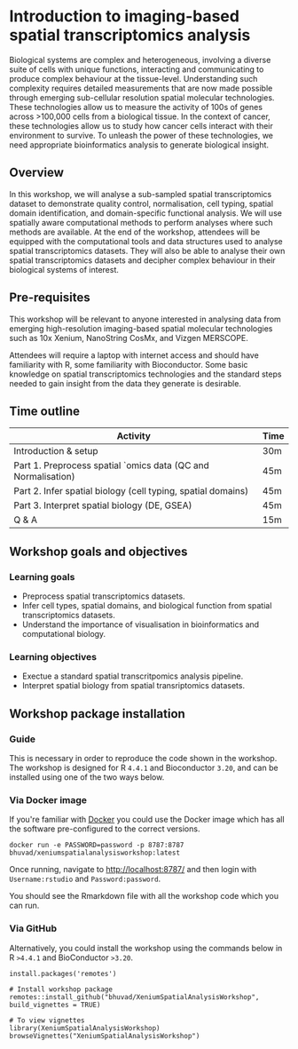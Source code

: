 # Introduction to imaging-based spatial transcriptomics analysis

Biological systems are complex and heterogeneous, involving a diverse suite of cells with unique functions, interacting and communicating to produce complex behaviour at the tissue-level. Understanding such complexity requires detailed measurements that are now made possible through emerging sub-cellular resolution spatial molecular technologies. These technologies allow us to measure the activity of 100s of genes across >100,000 cells from a biological tissue. In the context of cancer, these technologies allow us to study how cancer cells interact with their environment to survive. To unleash the power of these technologies, we need appropriate bioinformatics analysis to generate biological insight.

## Overview

In this workshop, we will analyse a sub-sampled spatial transcriptomics dataset to demonstrate quality control, normalisation, cell typing, spatial domain identification, and domain-specific functional analysis. We will use spatially aware computational methods to perform analyses where such methods are available. At the end of the workshop, attendees will be equipped with the computational tools and data structures used to analyse spatial transcriptomics datasets. They will also be able to analyse their own spatial transcriptomics datasets and decipher complex behaviour in their biological systems of interest.

## Pre-requisites 

This workshop will be relevant to anyone interested in analysing data from emerging high-resolution imaging-based spatial molecular technologies such as 10x Xenium, NanoString CosMx, and Vizgen MERSCOPE.

Attendees will require a laptop with internet access and should have familiarity with R, some familiarity with Bioconductor. Some basic knowledge on spatial transcriptomics technologies and the standard steps needed to gain insight from the data they generate is desirable.

## Time outline

| Activity                                                        | Time |
|-----------------------------------------------------------------|------|
| Introduction & setup                                            | 30m  |
| Part 1. Preprocess spatial `omics data (QC and Normalisation)   | 45m  |
| Part 2. Infer spatial biology (cell typing, spatial domains)    | 45m  |
| Part 3. Interpret spatial biology (DE, GSEA)                    | 45m  |
| Q & A                                                           | 15m  |


## Workshop goals and objectives

### Learning goals

 - Preprocess spatial transcriptomics datasets.
 - Infer cell types, spatial domains, and biological function from spatial transcriptomics datasets.
 - Understand the importance of visualisation in bioinformatics and computational biology.

### Learning objectives

 - Exectue a standard spatial transcritpomics analysis pipeline.
 - Interpret spatial biology from spatial transriptomics datasets.

## Workshop package installation 

### Guide

This is necessary in order to reproduce the code shown in the workshop. 
The workshop is designed for R `4.4.1` and Bioconductor `3.20`, and can be installed using one of the two ways below.

### Via Docker image

If you're familiar with [Docker](https://docs.docker.com/get-docker/) you could use the Docker image which has all the software pre-configured to the correct versions.

```
docker run -e PASSWORD=password -p 8787:8787 bhuvad/xeniumspatialanalysisworkshop:latest
```

Once running, navigate to <http://localhost:8787/> and then login with
`Username:rstudio` and `Password:password`.

You should see the Rmarkdown file with all the workshop code which you can run.

### Via GitHub

Alternatively, you could install the workshop using the commands below in R `>4.4.1` and BioConductor `>3.20`.

```
install.packages('remotes')

# Install workshop package
remotes::install_github("bhuvad/XeniumSpatialAnalysisWorkshop", build_vignettes = TRUE)

# To view vignettes
library(XeniumSpatialAnalysisWorkshop)
browseVignettes("XeniumSpatialAnalysisWorkshop")
```
